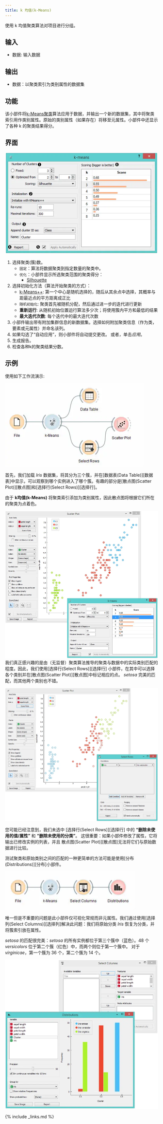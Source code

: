```yaml
---
title: k 均值(k-Means)
---
```


使用 k 均值聚类算法对项目进行分组。






## 输入
- 数据: 输入数据

## 输出
- 数据：以聚类索引为类别属性的数据集


## 功能

该小部件将[k-Means聚类](https://en.wikipedia.org/wiki/K-means_clustering)算法应用于数据，并输出一个新的数据集，其中将聚类索引用作类别属性。原始的类别属性（如果存在）将移至元属性。小部件中还显示了各种 k 的聚类结果得分。

## 界面
![](/assets/images/unsupervised/kMeans-stamped.png.webp)

1. 选择聚类(簇)数。
    - `固定`：算法将数据聚类到指定数量的聚类中。
    - `优化`：小部件显示所选聚类范围的聚类得分：
      - [Silhouette](https://en.wikipedia.org/wiki/Silhouette_\(clustering\)) 
2. 选择初始化方法（算法开始聚类的方式）：
    - [k-Means++](https://en.wikipedia.org/wiki/K-means%2B%2B): 第一个中心是随机选择的，随后从其余点中选择，其概率与距最近点的平方距离成正比
    - `随机初始化`: 聚类首先被随机分配，然后通过进一步的迭代进行更新
    - **重新运行**: 从随机初始位置运行算法多少次；将使用簇内平方和最低的结果 
    - **最大迭代次数**: 每个迭代中的最大迭代次数
3. 小部件输出带有附加集群信息的新数据集。选择如何附加聚类信息（作为类，要素或元属性）并命名该列。
4. 如果勾选了“自动应用”，则小部件将自动提交更改。 或者，单击*应用*。
5. 生成报告。
6. 检查各种k的聚类结果分数。


## 示例

使用如下工作流演示:

![](/assets/images/unsupervised/K-MeansClustering-Schema.png.webp)

首先，我们加载 *Iris* 数据集，将其分为三个簇，并在[数据表(Data Table)][数据表]中显示，可以观察到哪个实例进入了哪个簇。有趣的部分是[散点图(Scatter Plot)][散点图]和[选择行(Select Rows)][选择行]。

由于 **k均值(k-Means)** 将聚类索引添加为类别属性，因此散点图将根据它们所在的聚类为点着色。


![](/assets/images/unsupervised/kMeans-Scatterplot.png.webp)
我们真正感兴趣的是由（无监督）聚类算法推导的聚类与数据中的实际类别匹配的程度。因此，我们使用[选择行(Select Rows)][选择行] 小部件，在其中可以选择各个类别并在[散点图(Scatter Plot)][散点图]中标记相应的点。 *setosa* 完美的匹配，而其他两个类别也不错。


![](/assets/images/unsupervised/K-MeansClustering-Example.png.webp)

您可能已经注意到，我们未选中 [选择行(Select Rows)][选择行] 中的 **“删除未使用的值/属性”** 和 **“删除未使用的分类”**。 这很重要：如果小部件修改了属性，它将输出已修改实例的列表，并且 散点图(Scatter Plot)][散点图]无法将它们与原始数据进行比较。

测试聚类和原始类别之间的匹配的一种更简单的方法可能是使用[分布(Distributions)][分布]小部件。


![](/assets/images/unsupervised/K-MeansClustering-Schema2.png.webp)

唯一但是不重要的问题是此小部件仅可视化常规而非元属性。我们通过使用[选择列(Select Columns)][选择列]解决此问题：我们将原始分类 *Iris* 恢复为分类，并将簇索引放在属性。

*setosa* 的匹配很完美：*setosa* 的所有实例都位于第三个簇中（蓝色）。48 个 *versicolors* 位于第二个簇（红色）中，而两个则位于第一个簇中。 对于 *virginicae*，第一个簇为 36 个，第二个簇为 14 个。


![](/assets/images/unsupervised/K-MeansClustering-Example2.png.webp)

{% include _links.md %}

